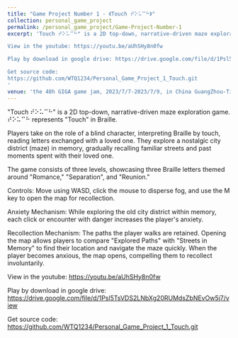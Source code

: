 ```yaml
---
title: "Game Project Number 1 - 《Touch ⠞⠕⠥⠉⠓》"
collection: personal_game_project
permalink: /personal_game_project/Game-Project-Number-1
excerpt: 'Touch ⠞⠕⠥⠉⠓" is a 2D top-down, narrative-driven maze exploration game. Players take on the role of a blind character.

View in the youtube: https://youtu.be/aUhSHy8n0fw

Play by download in google drive: https://drive.google.com/file/d/1Psl5TsVDS2LNbXg20RUMdsZbNEvOw5j7/view

Get source code:
https://github.com/WTQ1234/Personal_Game_Project_1_Touch.git
'
venue: 'the 48h GIGA game jam, 2023/7/7-2023/7/9, in China GuangZhou-TianHe'
---
```

"Touch ⠞⠕⠥⠉⠓" is a 2D top-down, narrative-driven maze exploration game. ⠞⠕⠥⠉⠓ represents "Touch" in Braille.

Players take on the role of a blind character, interpreting Braille by touch, reading letters exchanged with a loved one. They explore a nostalgic city district (maze) in memory, gradually recalling familiar streets and past moments spent with their loved one.

The game consists of three levels, showcasing three Braille letters themed around "Romance," "Separation", and "Reunion."

Controls: Move using WASD, click the mouse to disperse fog, and use the M key to open the map for recollection.

Anxiety Mechanism: While exploring the old city district within memory, each click or encounter with danger increases the player's anxiety.

Recollection Mechanism: The paths the player walks are retained. Opening the map allows players to compare "Explored Paths" with "Streets in Memory" to find their location and navigate the maze quickly. When the player becomes anxious, the map opens, compelling them to recollect involuntarily.

View in the youtube: https://youtu.be/aUhSHy8n0fw

Play by download in google drive: https://drive.google.com/file/d/1Psl5TsVDS2LNbXg20RUMdsZbNEvOw5j7/view

Get source code:
https://github.com/WTQ1234/Personal_Game_Project_1_Touch.git
